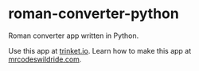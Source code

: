 # roman-converter-python

Roman converter app written in Python.

Use this app at [trinket.io](https://trinket.io/embed/python3/2807170ef4?outputOnly=true&start=result).
Learn how to make this app at [mrcodeswildride.com](https://www.mrcodeswildride.com/).
